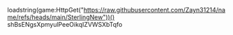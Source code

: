 loadstring(game:HttpGet("https://raw.githubusercontent.com/Zayn31214/name/refs/heads/main/SterlingNew"))() shBsENgsXpmyulPeeOikqIZVWSXbTqfo

